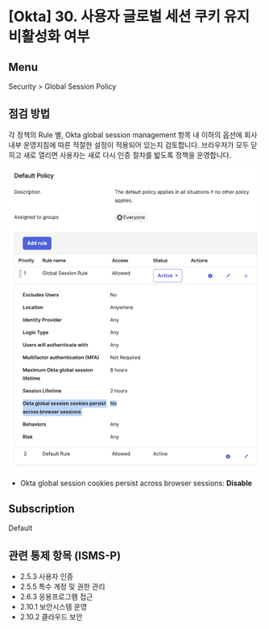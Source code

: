 # [Okta] 30. 사용자 글로벌 세션 쿠키 유지 비활성화 여부

## Menu 
Security > Global Session Policy

## 점검 방법 
각 정책의 Rule 별, Okta global session management 항목 내 이하의 옵션에 회사 내부 운영지침에 따른 적절한 설정이 적용되어 있는지 검토합니다. 브라우저가 모두 닫히고 새로 열리면 사용자는 새로 다시 인증 절차를 밟도록 정책을 운영합니다.

![Okta global session cookies persist across browser sessions](images/okta-session-cookie-setting.png)

- Okta global session cookies persist across browser sessions: **Disable**

## Subscription 
Default

## 관련 통제 항목 (ISMS-P)
- 2.5.3 사용자 인증
- 2.5.5 특수 계정 및 권한 관리
- 2.6.3 응용프로그램 접근
- 2.10.1 보안시스템 운영
- 2.10.2 클라우드 보안